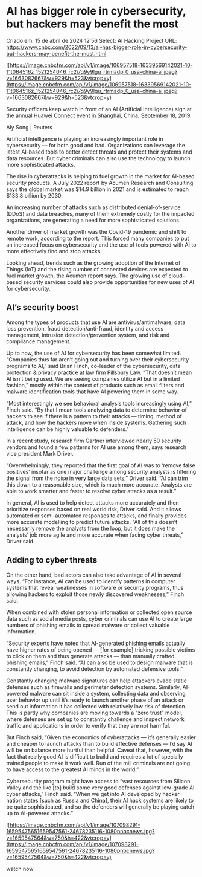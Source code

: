 # AI has bigger role in cybersecurity, but hackers may benefit the most

Criado em: 15 de abril de 2024 12:56
Select: AI Hacking Project
URL: https://www.cnbc.com/2022/09/13/ai-has-bigger-role-in-cybersecurity-but-hackers-may-benefit-the-most.html

![https://image.cnbcfm.com/api/v1/image/106957518-16339569142021-10-11t064516z_1521254046_rc2i7q9y9lgu_rtrmadp_0_usa-china-ai.jpeg?v=1663082667&w=929&h=523&vtcrop=y](https://image.cnbcfm.com/api/v1/image/106957518-16339569142021-10-11t064516z_1521254046_rc2i7q9y9lgu_rtrmadp_0_usa-china-ai.jpeg?v=1663082667&w=929&h=523&vtcrop=y)

Security officers keep watch in front of an AI (Artificial Intelligence) sign at the annual Huawei Connect event in Shanghai, China, September 18, 2019.

Aly Song | Reuters

Artificial intelligence is playing an increasingly important role in cybersecurity — for both good and bad. Organizations can leverage the latest AI-based tools to better detect threats and protect their systems and data resources. But cyber criminals can also use the technology to launch more sophisticated attacks.

The rise in cyberattacks is helping to fuel growth in the market for AI-based security products. A July 2022 report by Acumen Research and Consulting says the global market was $14.9 billion in 2021 and is estimated to reach $133.8 billion by 2030.

An increasing number of attacks such as distributed denial-of-service (DDoS) and data breaches, many of them extremely costly for the impacted organizations, are generating a need for more sophisticated solutions.

Another driver of market growth was the Covid-19 pandemic and shift to remote work, according to the report. This forced many companies to put an increased focus on cybersecurity and the use of tools powered with AI to more effectively find and stop attacks.

Looking ahead, trends such as the growing adoption of the Internet of Things (IoT) and the rising number of connected devices are expected to fuel market growth, the Acumen report says. The growing use of cloud-based security services could also provide opportunities for new uses of AI for cybersecurity.

## AI’s security boost

Among the types of products that use AI are antivirus/antimalware, data loss prevention, fraud detection/anti-fraud, identity and access management, intrusion detection/prevention system, and risk and compliance management.

Up to now, the use of AI for cybersecurity has been somewhat limited. “Companies thus far aren’t going out and turning over their cybersecurity programs to AI,” said Brian Finch, co-leader of the cybersecurity, data protection & privacy practice at law firm Pillsbury Law. “That doesn’t mean AI isn’t being used. We are seeing companies utilize AI but in a limited fashion,” mostly within the context of products such as email filters and malware identification tools that have AI powering them in some way.

“Most interestingly we see behavioral analysis tools increasingly using AI,” Finch said. “By that I mean tools analyzing data to determine behavior of hackers to see if there is a pattern to their attacks — timing, method of attack, and how the hackers move when inside systems. Gathering such intelligence can be highly valuable to defenders.”

In a recent study, research firm Gartner interviewed nearly 50 security vendors and found a few patterns for AI use among them, says research vice president Mark Driver.

“Overwhelmingly, they reported that the first goal of AI was to ‘remove false positives’ insofar as one major challenge among security analysts is filtering the signal from the noise in very large data sets,” Driver said. “AI can trim this down to a reasonable size, which is much more accurate. Analysts are able to work smarter and faster to resolve cyber attacks as a result.”

In general, AI is used to help detect attacks more accurately and then prioritize responses based on real world risk, Driver said. And it allows automated or semi-automated responses to attacks, and finally provides more accurate modelling to predict future attacks. “All of this doesn’t necessarily remove the analysts from the loop, but it does make the analysts’ job more agile and more accurate when facing cyber threats,” Driver said.

## Adding to cyber threats

On the other hand, bad actors can also take advantage of AI in several ways. “For instance, AI can be used to identify patterns in computer systems that reveal weaknesses in software or security programs, thus allowing hackers to exploit those newly discovered weaknesses,” Finch said.

When combined with stolen personal information or collected open source data such as social media posts, cyber criminals can use AI to create large numbers of phishing emails to spread malware or collect valuable information.

“Security experts have noted that AI-generated phishing emails actually have higher rates of being opened — [for example] tricking possible victims to click on them and thus generate attacks — than manually crafted phishing emails,” Finch said. “AI can also be used to design malware that is constantly changing, to avoid detection by automated defensive tools.”

Constantly changing malware signatures can help attackers evade static defenses such as firewalls and perimeter detection systems. Similarly, AI-powered malware can sit inside a system, collecting data and observing user behavior up until it’s ready to launch another phase of an attack or send out information it has collected with relatively low risk of detection. This is partly why companies are moving towards a “zero trust” model, where defenses are set up to constantly challenge and inspect network traffic and applications in order to verify that they are not harmful.

But Finch said, “Given the economics of cyberattacks — it’s generally easier and cheaper to launch attacks than to build effective defenses — I’d say AI will be on balance more hurtful than helpful. Caveat that, however, with the fact that really good AI is difficult to build and requires a lot of specially trained people to make it work well. Run of the mill criminals are not going to have access to the greatest AI minds in the world.”

Cybersecurity program might have access to “vast resources from Silicon Valley and the like [to] build some very good defenses against low-grade AI cyber attacks,” Finch said. “When we get into AI developed by hacker nation states [such as Russia and China], their AI hack systems are likely to be quite sophisticated, and so the defenders will generally be playing catch up to AI-powered attacks.”

![https://image.cnbcfm.com/api/v1/image/107098291-16595475651659547561-24678235116-1080pnbcnews.jpg?v=1659547564&w=750&h=422&vtcrop=y](https://image.cnbcfm.com/api/v1/image/107098291-16595475651659547561-24678235116-1080pnbcnews.jpg?v=1659547564&w=750&h=422&vtcrop=y)

watch now